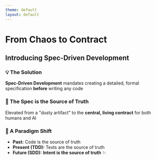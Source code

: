 ```yaml
---
theme: default
layout: default
---
```


# From Chaos to Contract
## Introducing Spec-Driven Development

### 💡 The Solution

**Spec-Driven Development** mandates creating a detailed, formal specification **before** writing any code

### 📜 The Spec is the Source of Truth

Elevated from a "dusty artifact" to the **central, living contract** for both humans and AI

### 🔄 A Paradigm Shift

- **Past:** Code is the source of truth
- **Present (TDD):** Tests are the source of truth  
- **Future (SDD):** **Intent is the source of truth** ✨
